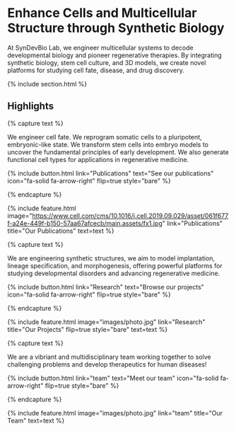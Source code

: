 ---
---

# Enhance Cells and Multicellular Structure through Synthetic Biology

At SynDevBio Lab, we engineer multicellular systems to decode developmental biology and pioneer regenerative therapies. By integrating synthetic biology, stem cell culture, and 3D models, we create novel platforms for studying cell fate, disease, and drug discovery.

{% include section.html %}

## Highlights

{% capture text %}

We engineer cell fate.
We reprogram somatic cells to a pluripotent, embryonic-like state.
We transform stem cells into embryo models to uncover the fundamental principles of early development.
We also generate functional cell types for applications in regenerative medicine.

{%
  include button.html
  link="Publications"
  text="See our publications"
  icon="fa-solid fa-arrow-right"
  flip=true
  style="bare"
%}

{% endcapture %}

{%
  include feature.html
  image="https://www.cell.com/cms/10.1016/j.cell.2019.09.029/asset/061f677f-a24e-449f-b150-57aa67afcecb/main.assets/fx1.jpg"
  link="Publications"
  title="Our Publications"
  text=text
%}

{% capture text %}

We are engineering synthetic structures, we aim to model implantation, lineage specification, and morphogenesis, offering powerful platforms for studying developmental disorders and advancing regenerative medicine.

{%
  include button.html
  link="Research"
  text="Browse our projects"
  icon="fa-solid fa-arrow-right"
  flip=true
  style="bare"
%}

{% endcapture %}

{%
  include feature.html
  image="images/photo.jpg"
  link="Research"
  title="Our Projects"
  flip=true
  style="bare"
  text=text
%}

{% capture text %}

We are a vibriant and multidisciplinary team working together to solve challenging problems and develop therapeutics for human diseases!

{%
  include button.html
  link="team"
  text="Meet our team"
  icon="fa-solid fa-arrow-right"
  flip=true
  style="bare"
%}

{% endcapture %}

{%
  include feature.html
  image="images/photo.jpg"
  link="team"
  title="Our Team"
  text=text
%}
